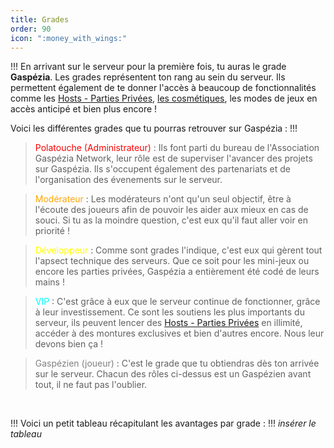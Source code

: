 ```yaml
---
title: Grades
order: 90
icon: ":money_with_wings:"
---
```


!!!
En arrivant sur le serveur pour la première fois, tu auras le grade **Gaspézia**.
Les grades représentent ton rang au sein du serveur. Ils permettent également de te donner
l'accès à beaucoup de fonctionnalités comme les [Hosts - Parties Privées](hosts.md), [les cosmétiques](cosmetiques), 
les modes de jeux en accès anticipé et bien plus encore !

Voici les différentes grades que tu pourras retrouver sur Gaspézia :
!!!

><font color="red"> Polatouche  (Administrateur) </font>: 
> Ils font parti du bureau de l'Association Gaspézia Network, leur rôle est de superviser l'avancer des projets sur Gaspézia. 
> Ils s'occupent également des partenariats et de l'organisation des évenements sur le serveur.

><font color="orange"> Modérateur </font>: Les modérateurs n'ont qu'un seul objectif, être à l'écoute des joueurs afin de
>pouvoir les aider aux mieux en cas de souci. Si tu as la moindre question, c'est eux qu'il faut aller voir en priorité !

><font color="yellow"> Développeur </font> : Comme sont grades l'indique, c'est eux qui gèrent tout l'apsect technique des serveurs.
>Que ce soit pour les mini-jeux ou encore les parties privées, Gaspézia a entièrement été codé de leurs mains !

><font color="cyan"> VIP </font> : C'est grâce à eux que le serveur continue de fonctionner, grâce à leur investissement.
>Ce sont les soutiens les plus importants du serveur, ils peuvent lencer des [Hosts - Parties Privées](hosts.md) en illimité,
>accéder à des montures exclusives et bien d'autres encore. Nous leur devons bien ça !

><font color="gray"> Gaspézien (joueur)</font> : C'est le grade que tu obtiendras dès ton arrivée sur le serveur.
>Chacun des rôles ci-dessus est un Gaspézien avant tout, il ne faut pas l'oublier.

<br>

!!!
Voici un petit tableau récapitulant les avantages par grade :
!!!
*insérer le tableau*
